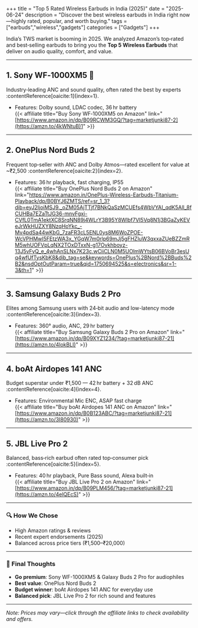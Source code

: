 +++
title = "Top 5 Rated Wireless Earbuds in India (2025)"
date = "2025-06-24"
description = "Discover the best wireless earbuds in India right now—highly rated, popular, and worth buying."
tags = ["earbuds","wireless","gadgets"]
categories = ["Gadgets"]
+++

India’s TWS market is booming in 2025. We analyzed Amazon’s top‑rated and best‑selling earbuds to bring you the **Top 5 Wireless Earbuds** that deliver on audio quality, comfort, and value.

---

## 1. Sony WF‑1000XM5 💎
Industry‑leading ANC and sound quality, often rated the best by experts :contentReference[oaicite:1]{index=1}.  
- Features: Dolby sound, LDAC codec, 36 hr battery  
{{< affiliate 
   title="Buy Sony WF‑1000XM5 on Amazon" 
   link="[https://www.amazon.in/dp/B09RCWM3GQ/?tag=marketjunki87-2](https://amzn.to/4kWNtuB)1" >}}

---

## 2. OnePlus Nord Buds 2
Frequent top‑seller with ANC and Dolby Atmos—rated excellent for value at ~₹2,500 :contentReference[oaicite:2]{index=2}.  
- Features: 36 hr playback, fast charging, IP55  
{{< affiliate 
   title="Buy OnePlus Nord Buds 2 on Amazon" 
   link="https://www.amazon.in/OnePlus-Wireless-Earbuds-Titanium-Playback/dp/B0BYJ6ZMTS/ref=sr_1_3?dib=eyJ2IjoiMSJ9._oZM05AjTTjf7BNkQaSzMCUEfs4WbVYAI_qdK5AlI_8fCUHBa7EZaTtJG36-mnvFgxi-CVfL0TmA1ektXC8SrqNN89j4WLrY3B95Y8Wlbf7VI5Vq8N1j3BGaZyKEVeJrWkHUZXY8NzqHoYkc_-Mv4pdSa44wKbG_7zaFR3cL5ENL0ys8M6WoZPOE-WcVPHMwI5FEtzWA3x_YGqW7m0rlp69mJj5gFHZluW3qxxaZUeBZZmRM5whUOFVpLqNX2TOxDTxxN-g17Ovkhboyz-13J5vFyQ_e_4whAnSLNx7K23c.wCiiCLN0M5UOlmWYtsB06BVoBr3esUq4wfUfTysKbK8&dib_tag=se&keywords=OnePlus%2BNord%2BBuds%2B2&nsdOptOutParam=true&qid=1750694525&s=electronics&sr=1-3&th=1" >}}

---

## 3. Samsung Galaxy Buds 2 Pro
Elites among Samsung users with 24‑bit audio and low-latency mode :contentReference[oaicite:3]{index=3}.  
- Features: 360° audio, ANC, 29 hr battery  
{{< affiliate 
   title="Buy Samsung Galaxy Buds 2 Pro on Amazon" 
   link="[https://www.amazon.in/dp/B09XYZ1234/?tag=marketjunki87-21](https://amzn.to/4lokBLI)" >}}

---

## 4. boAt Airdopes 141 ANC
Budget superstar under ₹1,500 — 42 hr battery + 32 dB ANC :contentReference[oaicite:4]{index=4}.  
- Features: Environmental Mic ENC, ASAP fast charge  
{{< affiliate 
   title="Buy boAt Airdopes 141 ANC on Amazon" 
   link="[https://www.amazon.in/dp/B0B123ABC/?tag=marketjunki87-21](https://amzn.to/3I80930)" >}}

---

## 5. JBL Live Pro 2
Balanced, bass‑rich earbud often rated top‑consumer pick :contentReference[oaicite:5]{index=5}.  
- Features: 40 hr playback, Pure Bass sound, Alexa built‑in  
{{< affiliate 
   title="Buy JBL Live Pro 2 on Amazon" 
   link="[https://www.amazon.in/dp/B09PLM456/?tag=marketjunki87-21](https://amzn.to/4elQEcS)" >}}

---

### 🔍 How We Chose
- High Amazon ratings & reviews
- Recent expert endorsements (2025)
- Balanced across price tiers (₹1,500–₹20,000)

---

### 📌 Final Thoughts
- **Go premium**: Sony WF-1000XM5 & Galaxy Buds 2 Pro for audiophiles
- **Best value**: OnePlus Nord Buds 2
- **Budget winner**: boAt Airdopes 141 ANC for everyday use
- **Balanced pick**: JBL Live Pro 2 for rich sound and features

---

*Note: Prices may vary—click through the affiliate links to check availability and offers.*
